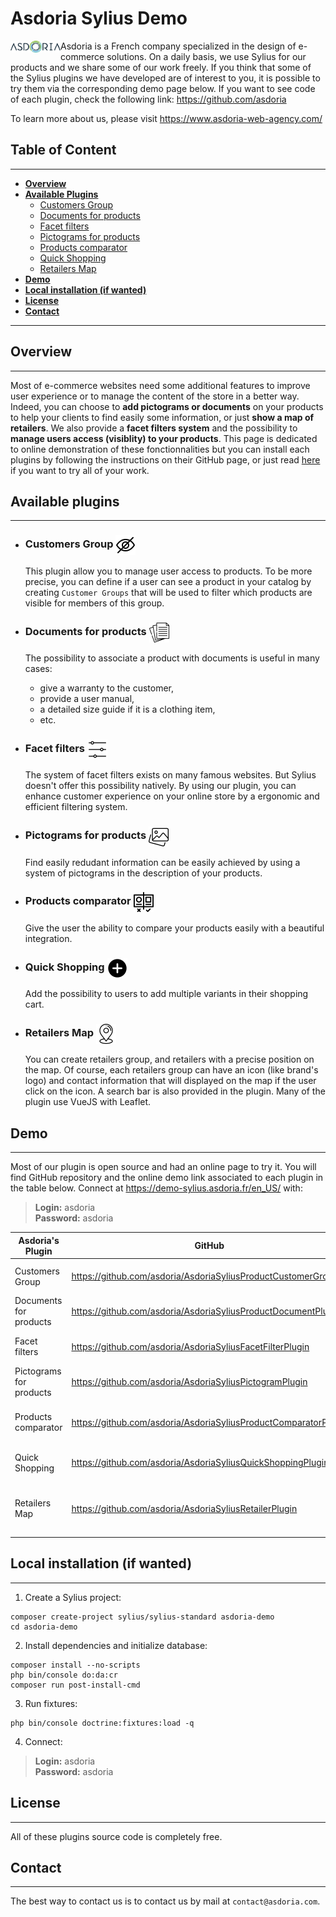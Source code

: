 # Asdoria Sylius Demo

<p>
    <img align="left" src="documentation/asdoria-logo.png" width="80" alt="">
</p>

Asdoria is a French company specialized in the design of e-commerce solutions. On a daily basis, we use Sylius for our products and we share some of our work freely. If you think that some of the Sylius plugins we have developed are of interest to you, it is possible to try them via the corresponding demo page below.
If you want to see code of each plugin, check the following link: https://github.com/asdoria

To learn more about us, please visit https://www.asdoria-web-agency.com/

## Table of Content
***

* [**Overview**](#overview)
* [**Available Plugins**](#available-plugins)
    * [Customers Group](#customers-group)
    * [Documents for products](#documents-for-products)
    * [Facet filters](#facet-filters)
    * [Pictograms for products](#pictograms-for-products)
    * [Products comparator](#products-comparator)
    * [Quick Shopping](#quick-shopping)
    * [Retailers Map](#retailers-map)
* [**Demo**](#demo)
* [**Local installation (if wanted)**](#local-installation-if-wanted)
* [**License**](#license)
* [**Contact**](#contact)
***

## Overview
***

Most of e-commerce websites need some additional features to improve user experience or to manage the content of the store in a better way. Indeed, you can choose to **add pictograms or documents** on your products to help your clients to find easily some information, or just **show a map of retailers**. We also provide a **facet filters system** and the possibility to **manage users access (visiblity) to your products**. This page is dedicated to online demonstration of these fonctionnalities but you can install each plugins by following the instructions on their GitHub page, or just read [here](#local-installation-if-wanted) if you want to try all of your work.

## Available plugins
***
* ### Customers Group <img src="documentation/visibility.png" width="32" alt="" style="vertical-align: middle">

  This plugin allow you to manage user access to products. To be more precise, you can define if a user can see a product in your catalog by creating `Customer Groups` that will be used to filter which products are visible for members of this group.

* ### Documents for products <img src="documentation/documents.png" width="32" alt="" style="vertical-align: middle">

  The possibility to associate a product with documents is useful in many cases:

    * give a warranty to the customer,
    * provide a user manual,
    * a detailed size guide if it is a clothing item,
    * etc.

* ### Facet filters <img src="documentation/filters.png" width="32" alt="" style="vertical-align: middle">

  The system of facet filters exists on many famous websites. But Sylius doesn't offer this possibility natively. By using our plugin, you can enhance customer experience on your online store by a ergonomic and efficient filtering system.

* ### Pictograms for products <img src="documentation/pictograms.png" width="32" alt="" style="vertical-align: middle">

  Find easily redudant information can be easily achieved by using a system of pictograms in the description of your products.

* ### Products comparator <img src="documentation/comparator.png" width="32" alt="" style="vertical-align: middle">

  Give the user the ability to compare your products easily with a beautiful integration.

* ### Quick Shopping <img src="documentation/quickshopping.png" width="32" alt="" style="vertical-align: middle">

  Add the possibility to users to add multiple variants in their shopping cart.

* ### Retailers Map <img src="documentation/map.png" width="32" alt="" style="vertical-align: middle">

  You can create retailers group, and retailers with a precise position on the map. Of course, each retailers group can have an icon (like brand's logo) and contact information that will displayed on the map if the user click on the icon. A search bar is also provided in the plugin. Many of the plugin use VueJS with Leaflet.

## Demo
***
Most of our plugin is open source and had an online page to try it. You will find GitHub repository and the online demo link associated to each plugin in the table below.
Connect at https://demo-sylius.asdoria.fr/en_US/ with:
> **Login:** asdoria \
> **Password:** asdoria

| Asdoria's Plugin                                                         | GitHub                                                      | Online Demo                                                                                |
|--------------------------------------------------------------------------|-------------------------------------------------------------|--------------------------------------------------------------------------------------------|
| Customers Group                                                          | https://github.com/asdoria/AsdoriaSyliusProductCustomerGroup | https://demo-sylius.asdoria.fr/admin/customer-groups/                                      |
| Documents for products                                                   | https://github.com/asdoria/AsdoriaSyliusProductDocumentPlugin | https://demo-sylius.asdoria.fr/admin/document-types/                                       |
| Facet filters |  https://github.com/asdoria/AsdoriaSyliusFacetFilterPlugin  | https://demo-sylius.asdoria.fr/admin/facet-filters/                                        |
| Pictograms for products | https://github.com/asdoria/AsdoriaSyliusPictogramPlugin | https://demo-sylius.asdoria.fr/admin/pictogram-groups/                                     |
| Products comparator | https://github.com/asdoria/AsdoriaSyliusProductComparatorPlugin | https://demo-sylius.asdoria.fr/en_US/ <br> https://demo-sylius.asdoria.fr/en_US/comparator |
| Quick Shopping | https://github.com/asdoria/AsdoriaSyliusQuickShoppingPlugin | https://demo-sylius.asdoria.fr/en_US/quick-shopping                                        |
| Retailers Map | https://github.com/asdoria/AsdoriaSyliusRetailerPlugin | https://demo-sylius.asdoria.fr/admin/retailer-groups/ <br> https://demo-sylius.asdoria.fr/en_US/retailers |

## Local installation (if wanted)
***

1. Create a Sylius project:
```
composer create-project sylius/sylius-standard asdoria-demo
cd asdoria-demo

```

2. Install dependencies and initialize database:
```
composer install --no-scripts
php bin/console do:da:cr
composer run post-install-cmd
```

3. Run fixtures:
```
php bin/console doctrine:fixtures:load -q
```
4. Connect:
> **Login:** asdoria \
> **Password:** asdoria

## License
***

All of these plugins source code is completely free.

## Contact
***

The best way to contact us is to contact us by mail at `contact@asdoria.com`.
